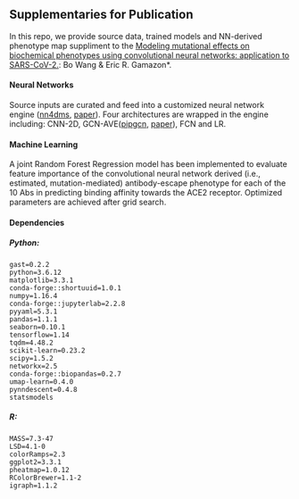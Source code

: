 ## Supplementaries for Publication

In this repo, we provide source data, trained models and NN-derived phenotype map suppliment to the [Modeling mutational effects on biochemical phenotypes using convolutional neural networks: application to SARS-CoV-2.](https://www.biorxiv.org/content/10.1101/2021.01.28.428521v3): Bo Wang & Eric R. Gamazon*. 

#### Neural Networks
Source inputs are curated and feed into a customized neural network engine ([nn4dms](https://github.com/gitter-lab/nn4dms), [paper](https://www.biorxiv.org/content/10.1101/2020.10.25.353946v2)). Four architectures are wrapped in the engine including: CNN-2D, GCN-AVE([pipgcn](https://github.com/fouticus/pipgcn), [paper](https://papers.nips.cc/paper/2017/hash/f507783927f2ec2737ba40afbd17efb5-Abstract.html)), FCN and LR.

#### Machine Learning
A joint Random Forest Regression model has been implemented to evaluate feature importance of the convolutional neural network derived (i.e., estimated, mutation-mediated) antibody-escape phenotype for each of the 10 Abs in predicting binding affinity towards the ACE2 receptor. Optimized parameters are achieved after grid search. 



#### Dependencies
##### Python:
```
gast=0.2.2
python=3.6.12
matplotlib=3.3.1
conda-forge::shortuuid=1.0.1
numpy=1.16.4
conda-forge::jupyterlab=2.2.8
pyyaml=5.3.1
pandas=1.1.1
seaborn=0.10.1
tensorflow=1.14
tqdm=4.48.2
scikit-learn=0.23.2
scipy=1.5.2
networkx=2.5
conda-forge::biopandas=0.2.7
umap-learn=0.4.0
pynndescent=0.4.8
statsmodels
```

##### R:
```
MASS=7.3-47
LSD=4.1-0
colorRamps=2.3
ggplot2=3.3.1
pheatmap=1.0.12
RColorBrewer=1.1-2
igraph=1.1.2
```
